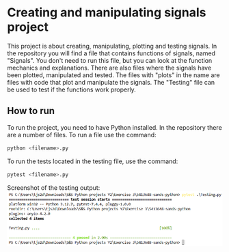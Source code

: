 # Creating and manipulating signals project

This project is about creating, manipulating, plotting and testing signals. In the repository you will find a file that contains functions of signals, named "Signals". You don't need to run this file, but you can look at the function mechanics and explanations. There are also files where the signals have been plotted, manipulated and tested. The files with "plots" in the name are files with code that plot and manipulate the signals. The "Testing" file can be used to test if the functions work properly.

## How to run

To run the project, you need to have Python installed. In the repository there are a number of files. To run a file use the command:
```bash
python <filename>.py
```

To run the tests located in the testing file, use the command:
```bash
pytest <filename>.py
```


Screenshot of the testing output:
![alt text](https://github.com/Stormtrooper556/5413648-sands-python/blob/main/Testing_screenshot.png?raw=true)